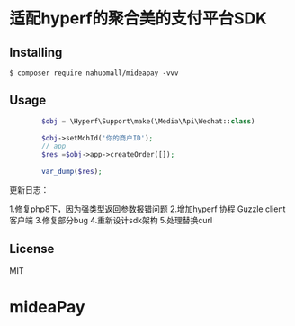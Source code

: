 # 适配hyperf的聚合美的支付平台SDK
## Installing

```shell
$ composer require nahuomall/mideapay -vvv
```

## Usage

```php
        $obj = \Hyperf\Support\make(\Media\Api\Wechat::class)
        
        $obj->setMchId('你的商户ID');
        // app
        $res =$obj->app->createOrder([]);
        
        var_dump($res);
```

更新日志：

1.修复php8下，因为强类型返回参数报错问题
2.增加hyperf 协程 Guzzle client 客户端
3.修复部分bug
4.重新设计sdk架构
5.处理替换curl

## License

MIT
# mideaPay

